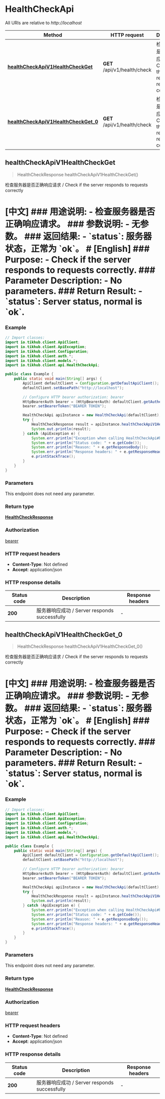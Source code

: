 # HealthCheckApi

All URIs are relative to *http://localhost*

Method | HTTP request | Description
------------- | ------------- | -------------
[**healthCheckApiV1HealthCheckGet**](HealthCheckApi.md#healthCheckApiV1HealthCheckGet) | **GET** /api/v1/health/check | 检查服务器是否正确响应请求 / Check if the server responds to requests correctly
[**healthCheckApiV1HealthCheckGet_0**](HealthCheckApi.md#healthCheckApiV1HealthCheckGet_0) | **GET** /api/v1/health/check | 检查服务器是否正确响应请求 / Check if the server responds to requests correctly



## healthCheckApiV1HealthCheckGet

> HealthCheckResponse healthCheckApiV1HealthCheckGet()

检查服务器是否正确响应请求 / Check if the server responds to requests correctly

# [中文]  ### 用途说明:  - 检查服务器是否正确响应请求。  ### 参数说明:  - 无参数。  ### 返回结果:  - &#x60;status&#x60;: 服务器状态，正常为 &#x60;ok&#x60;。  # [English]  ### Purpose:  - Check if the server responds to requests correctly.  ### Parameter Description:  - No parameters.  ### Return Result:  - &#x60;status&#x60;: Server status, normal is &#x60;ok&#x60;.

### Example

```java
// Import classes:
import io.tikhub.client.ApiClient;
import io.tikhub.client.ApiException;
import io.tikhub.client.Configuration;
import io.tikhub.client.auth.*;
import io.tikhub.client.models.*;
import io.tikhub.client.api.HealthCheckApi;

public class Example {
    public static void main(String[] args) {
        ApiClient defaultClient = Configuration.getDefaultApiClient();
        defaultClient.setBasePath("http://localhost");
        
        // Configure HTTP bearer authorization: bearer
        HttpBearerAuth bearer = (HttpBearerAuth) defaultClient.getAuthentication("bearer");
        bearer.setBearerToken("BEARER TOKEN");

        HealthCheckApi apiInstance = new HealthCheckApi(defaultClient);
        try {
            HealthCheckResponse result = apiInstance.healthCheckApiV1HealthCheckGet();
            System.out.println(result);
        } catch (ApiException e) {
            System.err.println("Exception when calling HealthCheckApi#healthCheckApiV1HealthCheckGet");
            System.err.println("Status code: " + e.getCode());
            System.err.println("Reason: " + e.getResponseBody());
            System.err.println("Response headers: " + e.getResponseHeaders());
            e.printStackTrace();
        }
    }
}
```

### Parameters

This endpoint does not need any parameter.

### Return type

[**HealthCheckResponse**](HealthCheckResponse.md)

### Authorization

[bearer](../README.md#bearer)

### HTTP request headers

- **Content-Type**: Not defined
- **Accept**: application/json

### HTTP response details
| Status code | Description | Response headers |
|-------------|-------------|------------------|
| **200** | 服务器响应成功 / Server responds successfully |  -  |


## healthCheckApiV1HealthCheckGet_0

> HealthCheckResponse healthCheckApiV1HealthCheckGet_0()

检查服务器是否正确响应请求 / Check if the server responds to requests correctly

# [中文]  ### 用途说明:  - 检查服务器是否正确响应请求。  ### 参数说明:  - 无参数。  ### 返回结果:  - &#x60;status&#x60;: 服务器状态，正常为 &#x60;ok&#x60;。  # [English]  ### Purpose:  - Check if the server responds to requests correctly.  ### Parameter Description:  - No parameters.  ### Return Result:  - &#x60;status&#x60;: Server status, normal is &#x60;ok&#x60;.

### Example

```java
// Import classes:
import io.tikhub.client.ApiClient;
import io.tikhub.client.ApiException;
import io.tikhub.client.Configuration;
import io.tikhub.client.auth.*;
import io.tikhub.client.models.*;
import io.tikhub.client.api.HealthCheckApi;

public class Example {
    public static void main(String[] args) {
        ApiClient defaultClient = Configuration.getDefaultApiClient();
        defaultClient.setBasePath("http://localhost");
        
        // Configure HTTP bearer authorization: bearer
        HttpBearerAuth bearer = (HttpBearerAuth) defaultClient.getAuthentication("bearer");
        bearer.setBearerToken("BEARER TOKEN");

        HealthCheckApi apiInstance = new HealthCheckApi(defaultClient);
        try {
            HealthCheckResponse result = apiInstance.healthCheckApiV1HealthCheckGet_0();
            System.out.println(result);
        } catch (ApiException e) {
            System.err.println("Exception when calling HealthCheckApi#healthCheckApiV1HealthCheckGet_0");
            System.err.println("Status code: " + e.getCode());
            System.err.println("Reason: " + e.getResponseBody());
            System.err.println("Response headers: " + e.getResponseHeaders());
            e.printStackTrace();
        }
    }
}
```

### Parameters

This endpoint does not need any parameter.

### Return type

[**HealthCheckResponse**](HealthCheckResponse.md)

### Authorization

[bearer](../README.md#bearer)

### HTTP request headers

- **Content-Type**: Not defined
- **Accept**: application/json

### HTTP response details
| Status code | Description | Response headers |
|-------------|-------------|------------------|
| **200** | 服务器响应成功 / Server responds successfully |  -  |

